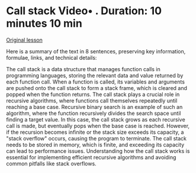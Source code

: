 # Call stack Video• . Duration: 10 minutes 10 min

[Original lesson](https://www.coursera.org/learn/uol-algorithms-and-data-structures-1/lecture/n3Yau/call-stack)

Here is a summary of the text in 8 sentences, preserving key information, formulae, links, and technical details:

The call stack is a data structure that manages function calls in programming languages, storing the relevant data and value returned by each function call. When a function is called, its variables and arguments are pushed onto the call stack to form a stack frame, which is cleared and popped when the function returns. The call stack plays a crucial role in recursive algorithms, where functions call themselves repeatedly until reaching a base case. Recursive binary search is an example of such an algorithm, where the function recursively divides the search space until finding a target value. In this case, the call stack grows as each recursive call is made, but eventually pops when the base case is reached. However, if the recursion becomes infinite or the stack size exceeds its capacity, a "stack overflow" occurs, causing the program to terminate. The call stack needs to be stored in memory, which is finite, and exceeding its capacity can lead to performance issues. Understanding how the call stack works is essential for implementing efficient recursive algorithms and avoiding common pitfalls like stack overflows.

